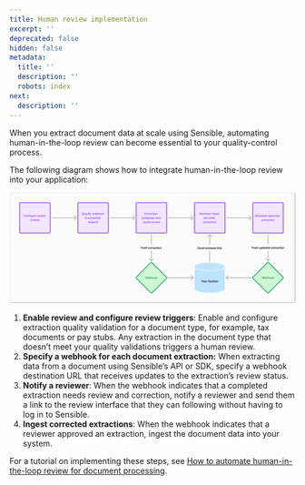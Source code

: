 ```yaml
---
title: Human review implementation
excerpt: ''
deprecated: false
hidden: false
metadata:
  title: ''
  description: ''
  robots: index
next:
  description: ''
---
```

When you extract document data at scale using Sensible, automating human-in-the-loop review can become essential to your quality-control process. 

The following diagram shows how to integrate human-in-the-loop review into your application: 

![Click to enlarge](https://raw.githubusercontent.com/sensible-hq/sensible-docs/main/readme-sync/assets/v0/images/final/human_review_5.png)

1. **Enable review and configure review triggers**: Enable and configure extraction quality validation for a document type, for example, tax documents or pay stubs. Any extraction in the document type that doesn’t meet your quality validations triggers a human review.
2. **Specify a webhook for each document extraction:** When extracting data from a document using Sensible’s API or SDK, specify a webhook destination URL that receives updates to the extraction’s review status. 
3. **Notify a reviewer**: When the webhook indicates that a completed extraction needs review and correction, notify a reviewer and send them a link to the review interface that they can following without having to log in to Sensible.
4. **Ingest corrected extractions**: When the webhook indicates that a reviewer approved an extraction, ingest the document data into your system.

For a tutorial on implementing these steps, see [How to automate human-in-the-loop review for document processing](https://www.sensible.so/blog/human-review-document-processing).
